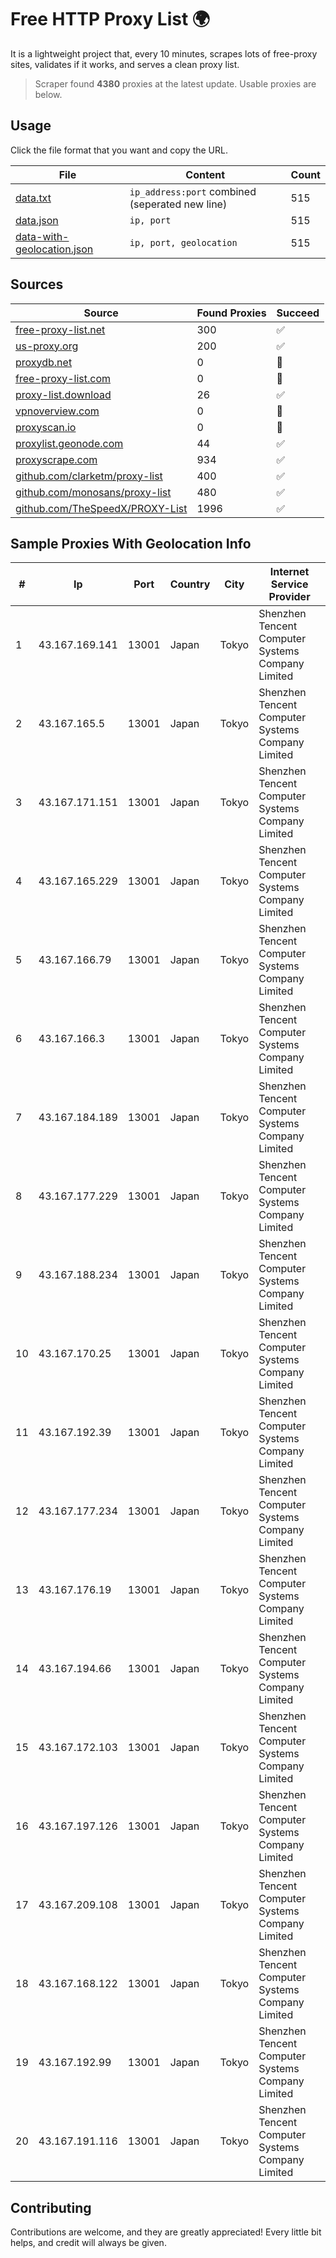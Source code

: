 
# Free HTTP Proxy List 🌍

It is a lightweight project that, every 10 minutes, scrapes lots of free-proxy sites, validates if it works, and serves a clean proxy list.


> Scraper found **4380** proxies at the latest update. Usable proxies are below.

## Usage

Click the file format that you want and copy the URL.


|File|Content|Count|
|----|-------|-----|
|[data.txt](https://raw.githubusercontent.com/themiralay/Proxy-List-World/master/data.txt)|`ip_address:port` combined (seperated new line)|515|
|[data.json](https://raw.githubusercontent.com/themiralay/Proxy-List-World/master/data.json)|`ip, port`|515|
|[data-with-geolocation.json](https://raw.githubusercontent.com/themiralay/Proxy-List-World/master/data-with-geolocation.json)|`ip, port, geolocation`|515|

## Sources

|Source|Found Proxies|Succeed|
|------|-------------|-------|
|[free-proxy-list.net](https://free-proxy-list.net)|300|✅|
|[us-proxy.org](https://www.us-proxy.org)|200|✅|
|[proxydb.net](http://proxydb.net)|0|🚫|
|[free-proxy-list.com](https://free-proxy-list.com/?page=&port=&type%5B%5D=http&type%5B%5D=https&up_time=0&search=Search)|0|🚫|
|[proxy-list.download](https://www.proxy-list.download/HTTP)|26|✅|
|[vpnoverview.com](https://vpnoverview.com/privacy/anonymous-browsing/free-proxy-servers)|0|🚫|
|[proxyscan.io](https://www.proxyscan.io)|0|🚫|
|[proxylist.geonode.com](https://proxylist.geonode.com/api/proxy-list?limit=300&page=1&sort_by=lastChecked&sort_type=desc&protocols=http,https)|44|✅|
|[proxyscrape.com](https://api.proxyscrape.com/v2/?request=displayproxies&protocol=http&timeout=10000&country=all&ssl=all&anonymity=all)|934|✅|
|[github.com/clarketm/proxy-list](https://raw.githubusercontent.com/clarketm/proxy-list/master/proxy-list-raw.txt)|400|✅|
|[github.com/monosans/proxy-list](https://raw.githubusercontent.com/monosans/proxy-list/main/proxies/http.txt)|480|✅|
|[github.com/TheSpeedX/PROXY-List](https://raw.githubusercontent.com/TheSpeedX/PROXY-List/master/http.txt)|1996|✅|


## Sample Proxies With Geolocation Info

|#|Ip|Port|Country|City|Internet Service Provider|
|-|--|----|-------|----|-------------------------|
|1|43.167.169.141|13001|Japan|Tokyo|Shenzhen Tencent Computer Systems Company Limited|
|2|43.167.165.5|13001|Japan|Tokyo|Shenzhen Tencent Computer Systems Company Limited|
|3|43.167.171.151|13001|Japan|Tokyo|Shenzhen Tencent Computer Systems Company Limited|
|4|43.167.165.229|13001|Japan|Tokyo|Shenzhen Tencent Computer Systems Company Limited|
|5|43.167.166.79|13001|Japan|Tokyo|Shenzhen Tencent Computer Systems Company Limited|
|6|43.167.166.3|13001|Japan|Tokyo|Shenzhen Tencent Computer Systems Company Limited|
|7|43.167.184.189|13001|Japan|Tokyo|Shenzhen Tencent Computer Systems Company Limited|
|8|43.167.177.229|13001|Japan|Tokyo|Shenzhen Tencent Computer Systems Company Limited|
|9|43.167.188.234|13001|Japan|Tokyo|Shenzhen Tencent Computer Systems Company Limited|
|10|43.167.170.25|13001|Japan|Tokyo|Shenzhen Tencent Computer Systems Company Limited|
|11|43.167.192.39|13001|Japan|Tokyo|Shenzhen Tencent Computer Systems Company Limited|
|12|43.167.177.234|13001|Japan|Tokyo|Shenzhen Tencent Computer Systems Company Limited|
|13|43.167.176.19|13001|Japan|Tokyo|Shenzhen Tencent Computer Systems Company Limited|
|14|43.167.194.66|13001|Japan|Tokyo|Shenzhen Tencent Computer Systems Company Limited|
|15|43.167.172.103|13001|Japan|Tokyo|Shenzhen Tencent Computer Systems Company Limited|
|16|43.167.197.126|13001|Japan|Tokyo|Shenzhen Tencent Computer Systems Company Limited|
|17|43.167.209.108|13001|Japan|Tokyo|Shenzhen Tencent Computer Systems Company Limited|
|18|43.167.168.122|13001|Japan|Tokyo|Shenzhen Tencent Computer Systems Company Limited|
|19|43.167.192.99|13001|Japan|Tokyo|Shenzhen Tencent Computer Systems Company Limited|
|20|43.167.191.116|13001|Japan|Tokyo|Shenzhen Tencent Computer Systems Company Limited|



## Contributing

Contributions are welcome, and they are greatly appreciated! Every
little bit helps, and credit will always be given.

